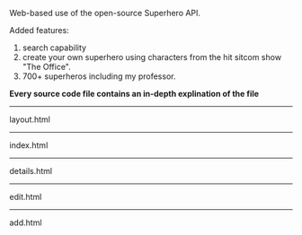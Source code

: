 
Web-based use of the open-source Superhero API. 

Added features:
1. search capability
2. create your own superhero using characters from the hit sitcom show "The Office".
3. 700+ superheros including my professor. 

**Every source code file contains an in-depth explination of the file**


__________________
layout.html

<!-- 
Detailed Explanation of layout.html
1. Document Declaration

<!DOCTYPE html>
Purpose:
This declaration tells the browser that the document is an HTML5 document.
Why it's Important:
It ensures that the browser uses the standards mode for rendering the page.
Consequence of Removal:
Without it, browsers might revert to quirks mode, which can cause inconsistent styling and behavior.
2. Opening <html> Tag

<html lang="en">
Attributes:
lang="en": Specifies that the content of this document is in English.
Purpose:
The <html> element is the root element of an HTML page.
Why it's Important:
The lang attribute helps search engines, screen readers, and other tools understand the language of the page.
Consequence of Removal:
Omitting lang might affect accessibility and SEO.
3. <head> Section

<head>
  <meta charset="UTF-8">
  <title>{% block title %}Superhero API{% endblock %}</title>
  <link rel="stylesheet" href="{{ url_for('static', filename='main.css') }}">
  {% block style %}{% endblock %}
</head>
<meta charset="UTF-8">:
Purpose:
Sets the character encoding of the document to UTF-8, which supports most characters and symbols.
Consequence of Removal:
May cause text encoding issues, especially with non-ASCII characters.
<title>{% block title %}Superhero API{% endblock %}</title>:
Purpose:
Displays the title of the page in the browser tab.
Uses Jinja templating to allow child templates to override the title.
Block Explanation:
{% block title %} starts a block that can be overridden in templates that extend this layout.
Superhero API is the default title if no override is provided.
{% endblock %} ends the block.
Consequence of Removal:
The browser tab would have no title or a default title, and child templates couldn’t customize it.
<link rel="stylesheet" href="{{ url_for('static', filename='main.css') }}">:
Purpose:
Links the external CSS file (main.css) located in the static folder.
Uses Flask’s url_for function to generate the correct URL.
Consequence of Removal:
The page would lose all styling defined in main.css.
{% block style %}{% endblock %}:
Purpose:
A placeholder block for child templates to inject page-specific CSS styles if needed.
Consequence of Removal:
You’d lose the flexibility to include additional inline styles on a per-page basis.
4. <body> Section

<body>
  <nav>
    <a href="{{ url_for('index') }}" class="logo">SuperHero</a>
    <div class="search-container">
      <input type="text" id="searchInput" placeholder="Search Heroes...">
      <button id="searchButton">Search</button>
      <button id="createHeroButton" onclick="window.location.href='/add'">Create Hero</button>
      <button id="clearButton" style="display: none;">Clear</button>
    </div>
  </nav>
  {% block content %}{% endblock %}
  {% block scripts %}{% endblock %}
</body>
<body> Tag:
Purpose:
Contains all the content that is visible on the web page.
<nav> Element:
Purpose:
Represents a section of the page that contains navigation links.
Contents:
Logo Link:
<a href="{{ url_for('index') }}" class="logo">SuperHero</a>
Explanation:
<a> tag is used for hyperlinks.
href="{{ url_for('index') }}": Uses Flask’s url_for to generate the URL for the index (home) page.
class="logo": Assigns a class for styling.
Content "SuperHero": The text that displays as the logo (note that "API" was removed as per requirements).
Consequence of Removal:
Without this link, users wouldn’t have a way to navigate back to the homepage from the nav.
Search Container:
<div class="search-container">
  <input type="text" id="searchInput" placeholder="Search Heroes...">
  <button id="searchButton">Search</button>
  <button id="createHeroButton" onclick="window.location.href='/add'">Create Hero</button>
  <button id="clearButton" style="display: none;">Clear</button>
</div>
Explanation:
<div class="search-container">: A container div with a class used for styling the search components.
<input type="text" id="searchInput" placeholder="Search Heroes...">:
An input field for search queries.
type="text": Specifies that it’s a text input.
id="searchInput": Provides a unique identifier so that JavaScript can reference it.
placeholder="Search Heroes...": Displays a light gray text hinting at the expected input.
<button id="searchButton">Search</button>:
A button that, when clicked, triggers the search functionality.
id="searchButton": Allows JavaScript to attach event listeners.
<button id="createHeroButton" onclick="window.location.href='/add'">Create Hero</button>:
A button that navigates to the add hero page.
Inline onclick attribute: When clicked, it sets the browser location to '/add'.
id="createHeroButton": For styling and JS reference.
<button id="clearButton" style="display: none;">Clear</button>:
A button intended to clear the search input; initially hidden (display: none).
Inline style is used to hide it by default.
Consequence of Removal:
Removing the search container would eliminate the site-wide search functionality.
{% block content %}{% endblock %}:
Purpose:
A placeholder for child templates to insert the main content of the page.
Consequence of Removal:
Child templates wouldn’t be able to define their own content.
{% block scripts %}{% endblock %}:
Purpose:
A placeholder for including page-specific or global scripts (typically JavaScript files) at the end of the body.
Consequence of Removal:
You would lose the ability to dynamically include JavaScript files, which may result in broken functionality.
</body> and </html> Tags:
Close the body and HTML document, respectively.
Alternative Approaches
Inline vs External CSS/JS:
An alternative to using blocks for CSS/JS is to inline them directly in the file. However, external files allow for caching and better maintainability.
Using a Frontend Framework:
Instead of manually creating navigation and content placeholders, one could use a framework like Bootstrap to simplify responsive design. However, that adds additional dependencies and complexity.
Hardcoding URLs vs url_for:
Hardcoding URLs instead of using url_for would work but would make it harder to change routes later on and could lead to broken links if the URL structure changes.



-->


____________
index.html
<!-- 
Template Inheritance

Line 1:
{% extends "layout.html" %}
What it does:
This directive tells the Jinja2 template engine that index.html extends from the base template layout.html.
All the common layout elements (such as the <head>, navigation bar, etc.) come from layout.html.
Why it's used:
To maintain a consistent layout and avoid duplicating code across multiple pages.
Consequence of Removal:
The file would become standalone, and you’d need to re-include common HTML markup, increasing redundancy and maintenance effort.
Title Block

Line 3:
{% block title %}Superhero Grid{% endblock %}
What it does:
This block sets the title of the page to "Superhero Grid".
Why it's used:
The title appears in the browser tab and helps users understand what the page represents.
Alternatives:
Hardcoding a title inside the <title> tag in layout.html would work, but using blocks allows each page to have a unique title.
Consequence of Removal:
Without this block, the page might display a default title from the base template or none at all, reducing clarity.
Content Block Start

Line 5:
{% block content %}
What it does:
Opens a block where page-specific content will be inserted.
Why it's used:
It allows child templates (like this one) to specify their own unique content within the common layout.
Consequence of Removal:
The unique content for the index page wouldn’t be rendered within the base layout.
Main Element

Line 6:
<main>
What it does:
The <main> element semantically indicates the primary content of the page.
Why it's used:
It improves accessibility and SEO by clearly delineating the main content.
Alternatives:
A generic <div> could be used, but <main> is preferred for its semantic meaning.
Consequence of Removal:
You’d lose semantic structure and potential accessibility benefits.
Search Query Conditional

Line 7:
{% if search is defined and search %}
What it does:
Checks if a search query exists.
search is defined ensures that the variable search is provided.
and search checks if it’s not an empty string.
Why it's used:
To conditionally display search-specific messages based on whether the user performed a search.
Consequence of Removal:
Without this condition, the template wouldn’t distinguish between a search result and a default homepage view.
Search Header for Results

Lines 8-12:
  {% if results|length > 0 %}
    <p class="search-header">Showing {{ results|length }} results for "{{ search }}"</p>
  {% else %}
    <p class="search-header">No matches found for "{{ search }}"</p>
  {% endif %}
What it does:
Checks if the results list has one or more items using results|length > 0.
If so, displays a paragraph with class search-header indicating how many results were found.
If no results, displays a message indicating no matches were found.
Why it's used:
To provide immediate feedback to the user about the search outcome.
Alternatives:
You could merge both conditions into one line with a ternary operator, but separating them improves clarity.
Consequence of Removal:
Without feedback, users wouldn’t know if their search was successful or if they need to adjust their query.
Default Subtitle (No Search Query)

Lines 13-15:
{% else %}
  <div class="subtitle">
    All SuperHeroes and Villians data from all Universes! Total: 731*
  </div>
{% endif %}
What it does:
If no search query is provided, a <div> with class subtitle displays a default message.
Why it's used:
It serves as a header or introductory message on the homepage when no search is active.
Consequence of Removal:
The homepage might appear empty or less informative when no search is performed.
Displaying Hero Cards

Line 16:
{% if results is defined %}
What it does:
Checks if the results variable is defined.
Why it's used:
Ensures that there is data to display before rendering the hero grid.
Consequence of Removal:
If results are undefined, you might try to iterate over a non-existent list, leading to errors.
Line 17:
<div id="heroGrid">
What it does:
Creates a container <div> with the id heroGrid.
This id is used by CSS (and possibly JavaScript) to style and manage the grid layout of hero cards.
Why it's used:
It helps in applying a grid layout and margin/padding as defined in main.css.
Consequence of Removal:
Without this container, the hero cards wouldn’t be arranged in a grid, and styling would be lost.
Line 18:
{% for hero in results %}
What it does:
Begins a loop that iterates over each hero in the results list.
Why it's used:
Dynamically generates a hero card for each hero in the results.
Consequence of Removal:
Without the loop, you wouldn’t dynamically render multiple hero cards.
Line 19-25: Hero Card Link
   <a href="/view/{{ hero.id }}" class="hero-card">
      <img src="{{ hero.image.url }}" alt="{{ hero.name }}">
      <div class="hero-details">
          <h2>{{ hero.name }}</h2>
          <p><strong>Real Name:</strong> {{ hero.biography['full-name'] or 'N/A' }}</p>
          <p><strong>Aliases:</strong> {% if hero.biography.aliases and hero.biography.aliases|length > 0 %}{{ hero.biography.aliases|join(', ') }}{% else %}N/A{% endif %}</p>
      </div>
   </a>
<a href="/view/{{ hero.id }}" class="hero-card">:
Creates an anchor (link) that wraps the entire hero card.
href="/view/{{ hero.id }}" dynamically constructs a URL to view the hero’s details.
class="hero-card" applies CSS styling to the card.
Consequence:
Without the <a> tag, each hero would not be clickable to view details.
<img src="{{ hero.image.url }}" alt="{{ hero.name }}">:
Displays the hero's image.
src="{{ hero.image.url }}" dynamically sets the image source.
alt="{{ hero.name }}" provides alternative text for accessibility.
Consequence:
Removing the <img> would leave the card without an image, reducing visual appeal.
<div class="hero-details">:
A container for text details of the hero.
Consequence:
Without it, text might not be grouped or styled correctly.
<h2>{{ hero.name }}</h2>:
Displays the hero’s name as a secondary heading.
Consequence:
If removed, the hero’s name might not be clearly emphasized.
<p><strong>Real Name:</strong> {{ hero.biography['full-name'] or 'N/A' }}</p>:
A paragraph that displays the hero’s real name.
Uses <strong> to emphasize the label "Real Name:".
Uses a Jinja conditional (or 'N/A') to provide a fallback if no full name is present.
<p><strong>Aliases:</strong> ...</p>:
Similar to the above, it displays the hero’s aliases.
Uses an inline {% if %} condition to check if aliases exist and to join them with commas, otherwise shows "N/A".
Consequence:
Removing any of these details would reduce the amount of information available in each hero card.
Line 26:
{% endfor %}
What it does:
Closes the for loop.
Consequence:
Omitting the loop closure would cause a template error.
Line 27:
</div>
What it does:
Closes the heroGrid <div> container.
Consequence:
If not closed, the HTML structure would be invalid, leading to rendering issues.
Line 28-30:
{% else %}
  <div id="heroGrid"></div>
  <div id="loader" style="display: none;">Loading more heroes...</div>
{% endif %}
Explanation:
The {% else %} clause handles cases where results is not defined.
It provides a fallback: an empty hero grid and a loader (initially hidden).
Rationale:
Ensures that the page structure remains intact even if no results exist.
Consequence:
Without this, an error might occur if results is not provided.
Line 31:
</main>
What it does:
Closes the <main> element.
Consequence:
The document structure would be broken if <main> is not closed.
Line 32:
{% endblock %}
What it does:
Closes the content block started earlier.
Consequence:
The template would not be properly closed, resulting in errors.
Scripts Block

Line 34-36:
{% block scripts %}
<script src="{{ url_for('static', filename='script.js') }}"></script>
{% endblock %}
What it does:
Begins a block for including JavaScript files specific to this page.
Loads an external JavaScript file script.js from the static folder.
Closes the scripts block.
Rationale:
Ensures that any JavaScript needed for functionality (like the search functionality) is loaded on the page.
Consequence:
Removing this block would disable the search functionality if script.js is not loaded elsewhere.
Overall Alternatives and Consequences:
Using a templating engine like Jinja2 (as we do) is a common approach for dynamically generating HTML content.
Alternatively, one could use client-side rendering (e.g., React) but that requires a very different architecture.
Removing conditional checks or templated values would lead to static pages that do not update based on data.
Summary for index.html
Template Inheritance:
The file extends layout.html for shared structure and styling.
Title Block:
Sets a specific title for this page ("Superhero Grid") which appears in the browser tab.
Content Block:
Contains a <main> element that holds all the page content.
Uses Jinja2 conditionals to display either search results (with appropriate messages) or a default subtitle.
Dynamically generates hero cards by looping over the results variable.
Each hero card is a clickable link that directs the user to the hero's details page.
Contains conditionals for showing a fallback if no results are defined.
Scripts Block:
Loads an external script to ensure that search functionality (and possibly other global functions) work on this page.
Every element and block in index.html is designed to provide a dynamic and responsive interface for browsing hero cards. Removing or modifying parts of this file would affect the display, interactivity, or overall structure of the homepage.



-->







________________
details.html
<!--
Template Inheritance

Line 1:
{% extends "layout.html" %}
What it does:
Instructs Jinja2 to extend the base template layout.html.
This means that the common structure (such as navigation, header, and footer) comes from layout.html.
Why it's important:
It promotes code reuse and maintainability.
Consequence if removed:
The file would be standalone and would need to duplicate common elements, increasing maintenance overhead.
Title Block

Line 3:
{% block title %}Hero Details{% endblock %}
What it does:
Defines the title for this page as "Hero Details".
This title is inserted into the <title> tag in the base layout.
Why it's important:
It clearly communicates the page’s purpose in the browser tab.
Consequence if removed:
The page would not have a specific title or might inherit a default one from the base layout.
Content Block

Line 5:
{% block content %}
What it does:
Opens the content block where page-specific content will be inserted.
Why it's important:
This block allows the template to insert its own unique content into the base layout.
Consequence if removed:
The page’s unique content wouldn’t be rendered within the base layout.
Main Content – <main> Tag

Line 6:
<main>
What it does:
Begins the main content area using the HTML5 <main> element.
Why it's important:
Improves semantic structure and accessibility.
Alternative:
A <div> could be used, but <main> is preferred for its semantic meaning.
Consequence if removed:
Semantic structure is lost, which may affect screen readers and SEO.
Hero Details Container

Line 7:
<div id="heroDetails">
What it does:
Creates a <div> element with the id "heroDetails", which acts as a container for all the hero details.
Why it's important:
The id is used for CSS styling (as defined in main.css) to provide consistent layout and design.
Consequence if removed:
The details would lose their styling and grouping.
Conditional Block for Professor

Lines 8-26:
{% if hero == "professor" %}
    <img src="https://www.cs.columbia.edu/~chilton/web/images/headshots/chilton-banner-headshot.jpg" alt="Professor Lydia Chilton">
    <h1>Professor Lydia Chilton</h1>
    <div class="hero-section">
      <h2>Biography &amp; Research</h2>
      <p>Lydia Chilton’s area of study is Human-Computer Interaction. Her research in AI+Design explores how artificial intelligence can empower creative problem-solving, innovation, and design.</p>
      <p>Her work is applied in creating media for journalism, developing technology for public libraries, improving risk communication during hurricanes, helping scientists explain their work, and boosting mental health in marginalized communities.</p>
    </div>
    <div class="hero-section">
      <h2>Academic Background</h2>
      <p>PhD from the University of Washington (2016)</p>
      <p>Master’s in Engineering from MIT (2009)</p>
      <p>SB from MIT (2007)</p>
      <p>Former postdoctoral fellow at Stanford University, now at Columbia Engineering since 2017.</p>
    </div>
    <div class="hero-section">
      <h2>Research &amp; Teaching</h2>
      <p>Research Areas: Graphics &amp; User Interfaces, Natural Language Processing, Artificial Intelligence &amp; Machine Learning, HCI, Design Automation, Generative AI &amp; LLMs.</p>
      <p>She leads the Computational Design Lab to build AI tools that enhance productivity by combining human creativity with computational power.</p>
      <p>She teaches courses such as User Interface Design and Designing with Generative AI.</p>
    </div>
    <div class="hero-section">
      <h2>Fun Facts</h2>
      <p>Professor Chilton has lived in Beijing three times and her Chinese name is 高雅丽 (Gao1 Ya3Li4).</p>
      <p>She even recreated famous paintings on the walls of her MIT undergraduate dorm!</p>
      <p>Contact: 612 CEPSR | lc3251@columbia.edu | (212) 853-8456</p>
    </div>
What it does:
Uses Jinja2 templating to check if the hero variable equals the string "professor".
If so, it renders a specific set of HTML elements tailored for the professor's details.
Elements inside:
<img> tag: Displays a static image for Professor Lydia Chilton.
Attributes:
src: The image URL.
alt: Alternative text for accessibility.
<h1> tag: Displays the professor's name.
Multiple <div class="hero-section"> tags: Each groups related information (Biography & Research, Academic Background, Research & Teaching, Fun Facts).
Each section uses <h2> for a subheading and <p> tags for paragraphs of text.
Rationale:
Provides a tailored presentation for the professor card, which may have a different set of details than other heroes.
Consequence if Removed:
The professor card wouldn't have its specialized layout and would fall back on the default rendering for other heroes.
Else Block for Other Heroes

Lines 27-50:
{% else %}
    {% if hero %}
       <img src="{{ hero.image.url }}" alt="{{ hero.name }}">
       <h1>{{ hero.name }}</h1>
       {% if hero.id|int > 100 %}
         <div class="hero-section">
           <h2>Biography</h2>
           <p><strong>Full Name:</strong> {{ hero.biography['full-name'] }}</p>
           <p><strong>Alter Egos:</strong> {{ hero.biography['alter-egos'] }}</p>
           <p><strong>Aliases:</strong> {{ hero.biography.aliases|join(', ') }}</p>
         </div>
         <div class="hero-section">
           <h2>Power Stats</h2>
           <p><strong>Intelligence:</strong> {{ hero.powerstats.intelligence }}</p>
           <p><strong>Strength:</strong> {{ hero.powerstats.strength }}</p>
           <p><strong>Speed:</strong> {{ hero.powerstats.speed }}</p>
           <p><strong>Durability:</strong> {{ hero.powerstats.durability }}</p>
           <p><strong>Power:</strong> {{ hero.powerstats.power }}</p>
           <p><strong>Combat:</strong> {{ hero.powerstats.combat }}</p>
         </div>
         <div class="hero-section">
           <h2>Appearance</h2>
           <p><strong>Gender:</strong> {{ hero.appearance.gender }}</p>
         </div>
         <div class="hero-section">
           <h2>Work</h2>
           <p><strong>Occupation:</strong> {{ hero.work.occupation }}</p>
         </div>
         <div style="text-align: right; margin-top: 10px;">
           <button class="edit-button" onclick="window.location.href='/edit/{{ hero.id }}'">Edit</button>
         </div>
       {% else %}
         <div class="hero-section">
           <h2>Biography</h2>
           <p><strong>Full Name:</strong> {{ hero.biography['full-name'] }}</p>
           <p><strong>Alter Egos:</strong> {{ hero.biography['alter-egos'] }}</p>
           <p><strong>Aliases:</strong> {{ hero.biography.aliases|join(', ') }}</p>
           <p><strong>Place of Birth:</strong> {{ hero.biography['place-of-birth'] }}</p>
           <p><strong>First Appearance:</strong> {{ hero.biography['first-appearance'] }}</p>
           <p><strong>Publisher:</strong> {{ hero.biography.publisher }}</p>
           <p><strong>Alignment:</strong> {{ hero.biography.alignment }}</p>
         </div>
         <div class="hero-section">
           <h2>Power Stats</h2>
           <p><strong>Intelligence:</strong> {{ hero.powerstats.intelligence }}</p>
           <p><strong>Strength:</strong> {{ hero.powerstats.strength }}</p>
           <p><strong>Speed:</strong> {{ hero.powerstats.speed }}</p>
           <p><strong>Durability:</strong> {{ hero.powerstats.durability }}</p>
           <p><strong>Power:</strong> {{ hero.powerstats.power }}</p>
           <p><strong>Combat:</strong> {{ hero.powerstats.combat }}</p>
         </div>
         <div class="hero-section">
           <h2>Appearance</h2>
           <p><strong>Gender:</strong> {{ hero.appearance.gender }}</p>
           <p><strong>Race:</strong> {{ hero.appearance.race }}</p>
           <p><strong>Height:</strong> {{ hero.appearance.height|join(' / ') }}</p>
           <p><strong>Weight:</strong> {{ hero.appearance.weight|join(' / ') }}</p>
           <p><strong>Eye Color:</strong> {{ hero.appearance['eye-color'] }}</p>
           <p><strong>Hair Color:</strong> {{ hero.appearance['hair-color'] }}</p>
         </div>
         <div class="hero-section">
           <h2>Work</h2>
           <p><strong>Occupation:</strong> {{ hero.work.occupation }}</p>
           <p><strong>Base:</strong> {{ hero.work.base }}</p>
         </div>
         <div class="hero-section">
           <h2>Connections</h2>
           <p><strong>Group Affiliation:</strong> {{ hero.connections['group-affiliation'] }}</p>
           <p><strong>Relatives:</strong> {{ hero.connections.relatives }}</p>
         </div>
       {% endif %}
    {% else %}
       <p>No hero specified.</p>
    {% endif %}
  {% endif %}
</div>
</main> {% endblock %} ```
Explanation of Else Block:
The {% else %} block handles cases where hero is not equal to "professor".
Nested {% if hero %}:
Checks if a hero object exists.
If it does, displays an image, the hero's name, and then further conditionally displays details:
If hero.id|int > 100:
This indicates a user-created hero.
Only a subset of details are shown (Biography, Power Stats, Appearance, and Work) as these are the fields the user entered.
An Edit button is provided for user-created heroes.
Else:
If the hero is from the API (ID ≤ 100), full details are displayed.
If no hero is provided:
Displays a message indicating no hero is specified.
Rationale:
This structure ensures that different types of heroes are displayed appropriately.
Consequence if Modified:
Changing these conditions might cause user-created heroes to display full details or remove the Edit option.
Closing Tags

Line 51:
{% endblock %}
Explanation:
Closes the "content" block started earlier.
Consequence:
Without closing the block, the template would have a syntax error.
Scripts Block

Lines 53-56:
{% block scripts %}
<script src="{{ url_for('static', filename='script.js') }}"></script>
{% endblock %}
Explanation:
Opens the "scripts" block, which is defined in layout.html as a placeholder for page-specific JavaScript.
Loads the external JavaScript file script.js from the static folder.
Rationale:
Ensures that any global JavaScript (e.g., search functionality) is available on the details page.
Consequence:
Removing this block could disable the search functionality on the details page.
Summary of details.html
Template Inheritance:
The page extends layout.html to reuse the common layout (header, navigation, etc.).
Title Block:
Sets the page title to "Hero Details".
Content Block:
Contains a <main> element that wraps the hero details.
Inside, a <div> with id "heroDetails" groups all content related to the hero.
Uses Jinja2 templating to conditionally render either the professor's details or, for other heroes, different layouts based on whether the hero is user-created or API-sourced.
For user-created heroes, a concise view with an Edit button is provided.
For API heroes, a more detailed view is displayed.
Scripts Block:
Includes the global script file script.js ensuring that search functionality works on the details page.
Each element, conditional, and attribute is carefully chosen to provide a clear, maintainable, and accessible presentation of hero details. Removing or modifying any part could break the intended functionality, layout, or accessibility of the page
-->

__________
edit.html
<!-- 

Detailed Explanation of edit.html
Template Inheritance and Title Block

Line 1:
{% extends "layout.html" %}
Purpose:
This directive tells Jinja2 that edit.html extends from layout.html.
It inherits the base structure (header, navigation, etc.) from layout.html.
Alternatives/Consequence:
Without extending a base layout, you'd need to duplicate common code (navigation, footer, etc.), increasing maintenance.
Line 3:
{% block title %}Edit Hero{% endblock %}
Purpose:
This block sets the title for the page.
The title "Edit Hero" will appear in the browser tab.
Consequence:
If removed, the page would fall back to the title defined in the base layout or remain untitled.
Content Block – Main Section

Line 5:
{% block content %}
Purpose:
Starts the "content" block where page-specific HTML is inserted.
Consequence:
Without it, the content wouldn’t be injected into the base layout.
Line 6:
<main class="form-page">
Purpose:
<main> indicates the main content of the page (improving semantics and accessibility).
The class "form-page" is used for CSS styling (e.g., width, margin, and padding defined in main.css).
Alternatives:
A <div> could be used, but <main> is more semantically correct.
Consequence:
Removing the class would affect the layout defined in main.css.
Line 7:
<h1>Edit Hero</h1>
Purpose:
Displays a level-1 heading with the text "Edit Hero," informing the user of the page’s function.
Consequence:
Without an <h1>, users may be unclear about the page’s purpose, and accessibility could suffer.
Form Section

Line 8:
<form id="editHeroForm" action="/edit/{{ hero_id }}" method="POST">
Purpose:
Begins a form element.
id="editHeroForm": Used for targeting by JavaScript.
action="/edit/{{ hero_id }}": Sets the endpoint where the form data is submitted. {{ hero_id }} is injected dynamically.
method="POST": Specifies that form data should be sent using the POST method.
Consequence:
Removing or altering the action or method attributes would break form submission.
Fieldset – Biography

Line 9:
<fieldset>
Purpose:
Groups related inputs (Biography fields) together for semantic and visual grouping.
Consequence:
Without <fieldset>, the form may appear less organized.
Line 10:
<legend>Biography</legend>
Purpose:
Provides a caption for the grouped fields, indicating that the following fields relate to the hero's biography.
Consequence:
Removing <legend> can reduce accessibility and user clarity.
Lines 11-13 (Full Name Field):
<label for="full_name">Full Name:</label>
<input type="text" id="full_name" name="full_name" value="{{ form.full_name or '' }}">
<span class="error" id="full_name_error">{% if errors.full_name %}{{ errors.full_name }}{% endif %}</span>
<label for="full_name">Full Name:</label>:
Associates the label "Full Name:" with the input that has id "full_name".
Improves accessibility by linking the label to its control.
<input type="text" id="full_name" name="full_name" value="{{ form.full_name or '' }}">:
Defines a text input for the full name.
The value attribute prepopulates the field with data (if any) from the server (using Jinja2 templating). If form.full_name is not provided, it defaults to an empty string.
<span class="error" id="full_name_error">...</span>:
A span to display any error message related to the full name field.
Uses Jinja templating to conditionally show an error if one exists.
Consequence:
Removing the label or span would harm usability and accessibility, and removing the value attribute would prevent prepopulation.
Lines 14-16 (Alter Egos Field):
<label for="alter_egos">Alter Egos:</label>
<input type="text" id="alter_egos" name="alter_egos" value="{{ form.alter_egos or '' }}">
<span class="error" id="alter_egos_error">{% if errors.alter_egos %}{{ errors.alter_egos }}{% endif %}</span>
Purpose:
Functions similarly to the Full Name field for the hero's alter egos.
Note:
The consistency in naming (alter_egos) ensures that data is handled uniformly.
Consequence:
Without it, the hero’s alter egos cannot be edited, and error messaging would be lost.
Lines 17-19 (Aliases Field):
<label for="aliases">Aliases (comma-separated):</label>
<input type="text" id="aliases" name="aliases" value="{{ form.aliases or '' }}">
<span class="error" id="aliases_error">{% if errors.aliases %}{{ errors.aliases }}{% endif %}</span>
Purpose:
Captures hero aliases.
The instruction “(comma-separated)” is included in the label to guide the user.
Consequence:
Removing the label or error span would reduce clarity and feedback.
Fieldset – Image

Lines 20-26:
<fieldset>
  <legend>Image</legend>
  <label for="image_option">Select an image:</label>
  <select id="image_option" name="image_option">
    <option value="no_image">No Image</option>
    <option value="michael_scott">Michael Scott</option>
    <option value="pam_beesly">Pam Beesly</option>
    <option value="jim_halpert">Jim Halpert</option>
    <option value="andy_bernard">Andy Bernard</option>
    <option value="dwight_schrute">Dwight Schrute</option>
    <option value="kevin_malone">Kevin Malone</option>
    <option value="angela_martin">Angela Martin</option>
    <option value="phyllis_lapin">Phyllis Lapin</option>
    <option value="todd_packer">Todd Packer</option>
  </select>
</fieldset>
Explanation:
The <fieldset> groups the image selection elements.
<legend> labels this group as "Image".
The <label for="image_option"> associates the text "Select an image:" with the dropdown.
The <select> element provides a dropdown menu. Each <option> represents a possible image choice, with the value used by the server to map to a specific URL.
Consequence:
Removing the <select> or options would prevent image selection; altering the structure would affect usability.
Fieldset – Power Stats

Lines 27-43:
Structure:
A <fieldset> labeled "Power Stats" that contains several pairs of <label>, <input>, and <span> for each stat (intelligence, strength, speed, durability, power, combat).
Purpose:
Groups numerical inputs together for hero attributes.
Prepopulates values with {{ form.<stat> or '' }} to preserve user input if editing.
Displays error messages if validation fails.
Consequence:
Removing any part would break the logical grouping and error display for hero power stats.
Fieldset – Appearance

Lines 44-48:
<fieldset>
  <legend>Appearance</legend>
  <label for="gender">Gender:</label>
  <input type="text" id="gender" name="gender" value="{{ form.gender or '' }}">
  <span class="error" id="gender_error">{% if errors.gender %}{{ errors.gender }}{% endif %}</span>
</fieldset>
Purpose:
Captures the hero’s appearance details, specifically the gender.
Consequence:
Removing this group would mean no input for gender, reducing the information available about the hero.
Fieldset – Work

Lines 49-53:
<fieldset>
  <legend>Work</legend>
  <label for="occupation">Occupation:</label>
  <input type="text" id="occupation" name="occupation" value="{{ form.occupation or '' }}">
  <span class="error" id="occupation_error">{% if errors.occupation %}{{ errors.occupation }}{% endif %}</span>
</fieldset>
Purpose:
Collects the hero's work-related information.
Consequence:
Removing this would eliminate the occupation input, leaving incomplete hero details.
Edit Button Group

Lines 54-57:
<div class="edit-button-group">
  <button type="submit">Submit</button>
  <button type="button" id="discardButton" data-hero-id="{{ hero_id }}">Discard Changes</button>
</div>
<div class="edit-button-group">:
A container for the two buttons.
The class is styled via main.css to display the buttons side by side with space between.
Submit Button:
<button type="submit">Submit</button>:
Triggers the form submission when clicked.
Discard Button:
<button type="button" id="discardButton" data-hero-id="{{ hero_id }}">Discard Changes</button>:
A button that does not submit the form (type "button") and instead will be handled via JavaScript (edit.js) for discarding changes.
The data-hero-id attribute holds the hero's id so the script knows which hero to redirect to if changes are discarded.
Consequence:
Removing the container or data attributes would disrupt the layout or functionality of these buttons.
Closing Tags for Form and Main

Line 58:
</form>
Explanation:
Closes the form element.
Line 59:
</main>
Explanation:
Closes the main element.
Line 60:
{% endblock %}
Explanation:
Closes the "content" block started earlier.
Scripts Block

Lines 61-64:
{% block scripts %}
<script src="{{ url_for('static', filename='edit.js') }}"></script>
{% endblock %}
Explanation:
The {% block scripts %} is used to insert page-specific scripts.
Here, it loads the external JavaScript file edit.js from the static folder.
{% endblock %} closes the block.
Rationale:
Separating scripts from HTML (and placing them in an external file) helps with maintainability and caching.
Consequence:
Without this block, the interactive behavior of the Discard Changes button (and any other edit page JavaScript) wouldn’t function.
Summary for edit.html
Template Inheritance:
The file extends layout.html, ensuring consistent layout (navigation, footer, etc.) across pages.
Title Block:
Sets the page title to "Edit Hero", which appears in the browser tab.
Content Block:
Contains a <main> element with the class "form-page" for styling.
An <h1> heading clearly indicates that the page is for editing a hero.
A form is defined with the id "editHeroForm", the correct action URL using the hero id, and method POST.
The form is organized into multiple fieldsets grouping related fields (Biography, Image, Power Stats, Appearance, Work).
Each fieldset includes labels, input fields (prepopulated using Jinja templating), and spans for error messages.
The edit button group (with class "edit-button-group") arranges the Submit and Discard Changes buttons side by side, with the Submit button on the left and the Discard Changes button on the right.
Scripts Block:
Loads edit.js as an external script that manages the Discard Changes functionality.
Every line and attribute in edit.html contributes to creating a structured, accessible, and interactive form for editing hero details. Removing or modifying these elements could result in a loss of layout, functionality, or accessibility.

-->



__________
add.html
<!-- 
Extremely Detailed Explanation of add.html
Templating and Extending the Base Layout

Line 1:
{% extends "layout.html" %}
Explanation:
This Jinja2 directive tells the template engine that add.html extends from the base file layout.html.
It means that the overall structure (header, navigation, etc.) is inherited from layout.html.
Consequence if Removed:
If removed, add.html would be a standalone file without the shared layout, so you’d lose the common navigation and styling.
Line 3:
{% block title %}Add New Hero{% endblock %}
Explanation:
This block defines the content for the title section defined in the base layout.
Here, the title is set to "Add New Hero".
This title appears in the browser’s title bar/tab.
Consequence if Removed:
The page might revert to the default title defined in layout.html (e.g., "Superhero API") or have no title if not defined elsewhere.
Content Block: Main Section

Line 5:
{% block content %}
Explanation:
This starts the "content" block, which is defined in layout.html as a placeholder where child templates insert page-specific content.
Consequence if Removed:
Without this block, your page-specific content wouldn’t be inserted into the base layout.
Line 6:
<main class="form-page">
Explanation:
The <main> element is a semantic HTML5 tag used to denote the main content of the page.
It has a class form-page which is used for styling (via main.css) to control layout, width, and margins for form pages.
Alternative:
You could use a <div> instead, but <main> is more semantic.
Consequence if Removed:
Removing the <main> tag might affect accessibility and CSS targeting.
Line 7:
<h1>Add New Hero</h1>
Explanation:
An <h1> heading displays the primary title of the page.
It informs the user that this page is for adding a new hero.
Styling:
In main.css, there’s a rule for .form-page h1 that centers the text and adds spacing.
Consequence if Removed:
The user may not immediately know the purpose of the page, reducing usability.
Line 8:
<div id="successMessage"></div>
Explanation:
This <div> is a placeholder for displaying success messages after a hero is successfully added.
It has an id "successMessage" so that JavaScript (in add.js) can easily target and update its content.
Consequence if Removed:
Success messages would have no container and wouldn’t display, reducing user feedback.
Form Element

Line 9:
<form id="addHeroForm" action="/add" method="POST">
Explanation:
The <form> element encloses all input fields for adding a new hero.
id="addHeroForm": Allows JavaScript (add.js) to reference this form.
action="/add": Specifies that the form data should be submitted to the /add endpoint.
method="POST": Indicates that the data will be sent using the POST HTTP method.
Consequence if Removed:
Without an id, JavaScript cannot target the form for Ajax submission.
Changing the action or method would disrupt data submission.
Fieldset – Biography

Line 10:
<fieldset>
Explanation:
The <fieldset> element groups related fields together (here, biography fields).
It enhances accessibility and can provide a visual grouping.
Consequence if Removed:
Fields would not be grouped visually or semantically, possibly affecting usability.
Line 11:
<legend>Biography</legend>
Explanation:
The <legend> element provides a caption for the <fieldset>, indicating that the enclosed fields relate to "Biography".
Consequence if Removed:
Users may not understand the grouping of fields; also, it may affect accessibility.
Lines 12-14:
<label for="full_name">Full Name:</label>
<input type="text" id="full_name" name="full_name" value="{{ form.full_name or '' }}">
<span class="error" id="full_name_error">{% if errors.full_name %}{{ errors.full_name }}{% endif %}</span>
Label:
<label for="full_name">Full Name:</label>:
Associates the text "Full Name:" with the input element whose id is "full_name".
Enhances accessibility and usability.
Consequence if Removed:
Users (especially those using screen readers) would have difficulty understanding the purpose of the input.
Input:
<input type="text" id="full_name" name="full_name" value="{{ form.full_name or '' }}">:
A text input field for the full name.
id and name both are "full_name" for accessibility and for form data submission.
value="{{ form.full_name or '' }}" uses Jinja templating to prepopulate the input with any existing value from the form data; if none exists, it defaults to an empty string.
Consequence if Removed:
The field would not appear, and data submission for the hero’s full name would be impossible.
Error Span:
<span class="error" id="full_name_error">{% if errors.full_name %}{{ errors.full_name }}{% endif %}</span>:
A <span> element designated to display error messages related to the full name field.
It uses a Jinja conditional: if there is an error message for "full_name" in the errors dictionary, it displays it.
Consequence if Removed:
Validation errors would not be displayed next to the field, reducing user guidance.
Similar Structure for Alter Egos and Aliases:
Lines 15–20 follow the same pattern:
A label, an input field (with id and name "alter_egos" and "aliases" respectively), and a corresponding <span> for error messages.
Rationale:
Consistency in structure makes it easier to validate and style.
Consequence if Removed:
The user may not know what to input, and errors would not be shown.
Fieldset – Image

Line 21:
<fieldset>
Explanation:
Begins a new fieldset for image selection.
Line 22:
<legend>Image</legend>
Explanation:
Provides a caption for the fieldset indicating that the following inputs relate to image selection.
Line 23:
<label for="image_option">Select an image:</label>
Explanation:
Label for the image selection dropdown.
Line 24-33:
<select id="image_option" name="image_option">
  <option value="no_image">No Image</option>
  <option value="michael_scott">Michael Scott</option>
  <option value="pam_beesly">Pam Beesly</option>
  <option value="jim_halpert">Jim Halpert</option>
  <option value="andy_bernard">Andy Bernard</option>
  <option value="dwight_schrute">Dwight Schrute</option>
  <option value="kevin_malone">Kevin Malone</option>
  <option value="angela_martin">Angela Martin</option>
  <option value="phyllis_lapin">Phyllis Lapin</option>
  <option value="todd_packer">Todd Packer</option>
</select>
Explanation:
<select> element provides a dropdown menu for image options.
Each <option> inside specifies a value (used by the server to determine the URL) and display text.
Why:
This allows the user to choose from predefined images rather than having to upload or manually enter a URL.
Consequence if Removed:
Without the select dropdown, the user would not be able to choose an image option.
Fieldset – Power Stats

Lines 34-50:
This fieldset groups inputs related to hero power stats.
Each stat (intelligence, strength, speed, durability, power, combat) is given:
A <label> indicating the stat name.
An <input type="text"> field with a unique id and name.
A <span class="error"> element for displaying error messages if validation fails.
Rationale:
Grouping these related fields together improves the form’s organization.
Prepopulating values with {{ form.stat or '' }} ensures that if there is already data (perhaps from a failed submission), it remains visible.
Consequence if Removed:
Users would have no place to enter power stats, and error messaging would be lost.
Fieldset – Appearance

Lines 51-56:
Similar structure as before: a fieldset for "Appearance" containing:
A <label> for Gender.
An <input> for Gender.
A <span> for error messages.
Rationale:
Separates appearance information from other data for clarity.
Consequence if Removed:
Appearance data input would be lost or improperly grouped.
Fieldset – Work

Lines 57-62:
Fieldset for "Work" includes:
A <label> for Occupation.
An <input> field for Occupation.
A <span> element for error messages.
Rationale:
Keeps work-related information together.
Consequence if Removed:
Loss of structured input for work details and associated error messaging.
Submit Button

Line 63:
<button type="submit">Submit</button>
Explanation:
A <button> element that, when clicked, submits the form.
type="submit" specifies that it triggers form submission.
Rationale:
Essential for sending the form data to the server.
Consequence if Removed:
Without a submit button, the user would have no means to submit the form.
Closing Main and Content Blocks

Line 64:
</form>
</main>
{% endblock %}
Explanation:
Closes the form and main elements.
{% endblock %} ends the "content" block initiated earlier.
Consequence if Removed:
The HTML structure would be incomplete, causing rendering or template errors.
Scripts Block

Lines 65-68:
{% block scripts %}
<script src="{{ url_for('static', filename='script.js') }}"></script>
<script src="{{ url_for('static', filename='add.js') }}"></script>
{% endblock %}
Explanation:
{% block scripts %} begins a block for including JavaScript files.
<script src="{{ url_for('static', filename='script.js') }}"></script> loads a global script (e.g., for search functionality) from the static folder.
<script src="{{ url_for('static', filename='add.js') }}"></script> loads the script that handles form submission for adding a hero.
{% endblock %} closes the block.
Rationale:
Separating JavaScript into external files (instead of inline) improves maintainability, caching, and separation of concerns.
Consequence if Removed:
The form’s Ajax functionality (and potentially search functionality) would not work.
Summary of add.html Explanation
Template Inheritance:
The file extends layout.html to inherit common layout elements.
Title Block:
Sets the page title to "Add New Hero".
Content Block:
Contains a <main> element with class "form-page" for consistent styling.
A heading, a success message placeholder, and a structured form divided into fieldsets.
Each fieldset groups related inputs (Biography, Image, Power Stats, Appearance, Work).
Each input is accompanied by a label and an error span to show validation messages.
Scripts Block:
Loads external JavaScript files (script.js for global behaviors and add.js for form submission logic).
If any part of this structure is removed or altered, the form might lose its layout, styling, or interactive functionality. Using Jinja templating ensures that dynamic data (such as prepopulated values and error messages) is inserted where needed.


-->

